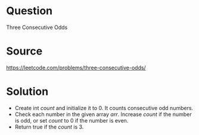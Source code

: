 # Question
Three Consecutive Odds

# Source
https://leetcode.com/problems/three-consecutive-odds/

# Solution
 - Create int *count* and initialize it to 0. It counts consecutive odd numbers.
 - Check each number in the given array *arr*. Increase *count* if the number is odd, or set *count* to 0 if the number is even.
 - Return true if the *count* is 3.